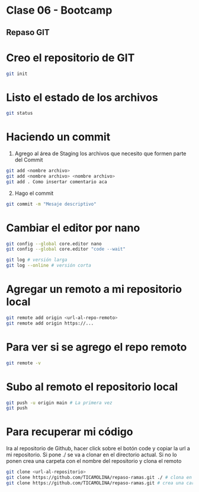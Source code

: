 # Clase 06 - Bootcamp

## Repaso GIT

# Creo el repositorio de GIT

```sh
git init
```

# Listo el estado de los archivos


```sh
git status
```

# Haciendo un commit

1. Agrego al área de Staging los archivos que necesito que formen parte del Commit

```sh
git add <nombre archivo>
git add <nombre archivo> <nombre archivo>
git add . Como insertar comentario aca
```

2. Hago el commit

```sh
git commit -m "Mesaje descriptivo"
```

# Cambiar el editor por nano

```sh
git config --global core.editor nano
git config --global core.editor "code --wait"
```

```sh
git log # versión larga
git log --online # versión corta
```

# Agregar un remoto a mi repositorio local

```sh
git remote add origin <url-al-repo-remoto>
git remote add origin https://...
```

# Para ver si se agrego el repo remoto

```sh
git remote -v
```

# Subo al remoto el repositorio local

```sh
git push -u origin main # La primera vez
git push
```


# Para recuperar mi código
Ira al repositorio de Github, hacer click sobre el botón code y copiar la url a mi repositorio. Si pone ./ se va a clonar en el directorio actual. Si no lo ponen crea una carpeta con el nombre del repositorio y clona el remoto

```sh
git clone <url-al-repositorio>
git clone https://github.com/TICAMOLINA/repaso-ramas.git ./ # clona en el directorio actual
git clone https://github.com/TICAMOLINA/repaso-ramas.git # crea una carpeta (repaso-ramas) y clona el repositorio remoto al actual
```
